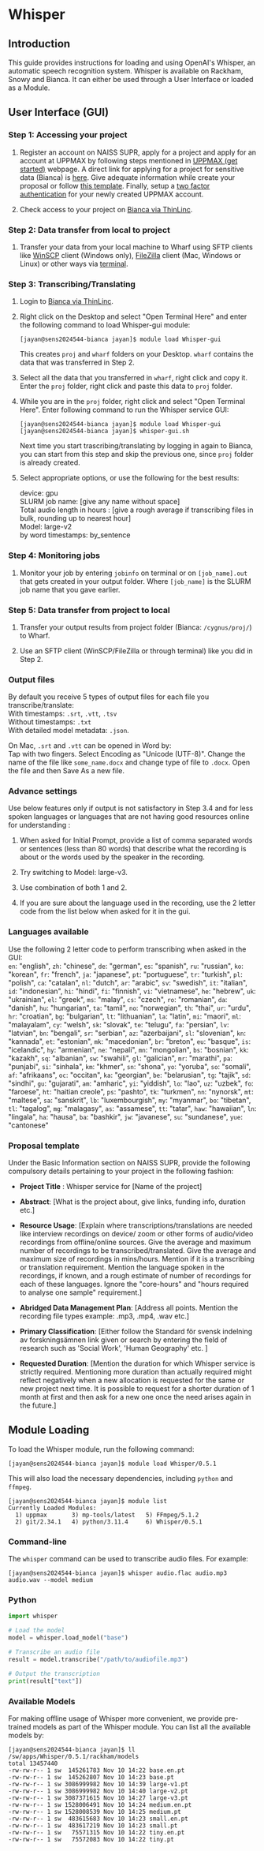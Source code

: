 # Whisper

## Introduction

This guide provides instructions for loading and using OpenAI's Whisper, an
automatic speech recognition system. Whisper is available on Rackham,
Snowy and Bianca. It can either be used through a User Interface or loaded as a Module.


## User Interface (GUI)

### Step 1: Accessing your project  

1. Register an account on NAISS SUPR, apply for a project and apply for an account at UPPMAX by following steps mentioned in [UPPMAX (get started)](https://www.uu.se/en/centre/uppmax/get-started/create-account-and-apply-for-project/user-account) webpage. A direct link for applying for a project for sensitive data (Bianca) is [here](https://supr.naiss.se/round/senssmall2024/create_proposal/?). Give adequate information while create your proposal or follow [this template](#proposal-template). Finally, setup a [two factor authentication](https://www.uu.se/en/centre/uppmax/get-started/2-factor) for your newly created UPPMAX account.  

2. Check access to your project on [Bianca via ThinLinc](https://bianca.uppmax.uu.se/).


### Step 2: Data transfer from local to project  

1. Transfer your data from your local machine to Wharf using SFTP clients like [WinSCP](https://docs.uppmax.uu.se/software/bianca_file_transfer_using_winscp/) client (Windows only), [FileZilla](https://docs.uppmax.uu.se/software/bianca_file_transfer_using_filezilla/) client (Mac, Windows or Linux) or other ways via [terminal](http://docs.uppmax.uu.se/cluster_guides/transfer_bianca/).

### Step 3: Transcribing/Translating  

1. Login to [Bianca via ThinLinc](https://bianca.uppmax.uu.se/).

1. Right click on the Desktop and select "Open Terminal Here" and enter the following command to load Whisper-gui module:  

   ```console
   [jayan@sens2024544-bianca jayan]$ module load Whisper-gui
   ```

    This creates `proj` and `wharf` folders on your Desktop. `wharf` contains the data that was transferred in Step 2.  

1. Select all the data that you transferred in `wharf`, right click and copy it. Enter the `proj` folder, right click and paste this data to `proj` folder.  

1. While you are in the `proj` folder, right click and select "Open Terminal Here". Enter following command to run the Whisper service GUI:  

   ```console
   [jayan@sens2024544-bianca jayan]$ module load Whisper-gui
   [jayan@sens2024544-bianca jayan]$ whisper-gui.sh
   ```

   Next time you start trascribing/translating by logging in again to Bianca, you can start from this step and skip the previous one, since `proj` folder is already created.  
    
1. Select appropriate options, or use the following for the best results:  

   device: gpu  
   SLURM job name: [give any name without space]  
   Total audio length in hours : [give a rough average if transcribing files in bulk, rounding up to nearest hour]  
   Model: large-v2  
   by word timestamps: by_sentence

### Step 4: Monitoring jobs  

1. Monitor your job by entering `jobinfo` on terminal or on `[job_name].out` that gets created in your output folder. Where `[job_name]` is the SLURM job name that you gave earlier.


### Step 5: Data transfer from project to local

1. Transfer your output results from project folder (Bianca: `/cygnus/proj/`) to Wharf.  

2. Use an SFTP client (WinSCP/FileZilla or through terminal) like you did in Step 2.

### Output files

By default you receive 5 types of output files for each file you transcribe/translate:  
With timestamps: `.srt`, `.vtt`, `.tsv`  
Without timestamps: `.txt`  
With detailed model metadata: `.json`.

On Mac, `.srt` and `.vtt` can be opened in Word by:  
Tap with two fingers. Select Encoding as "Unicode (UTF-8)". Change the name of the file like `some_name.docx` and change type of file to `.docx`. Open the file and then Save As a new file.

### Advance settings

Use below features only if output is not satisfactory in Step 3.4 and for less spoken languages or languages that are not having good resources online for understanding :

1. When asked for Initial Prompt, provide a list of comma separated words or sentences (less than 80 words) that describe what the recording is about or the words used by the speaker in the recording.  

2. Try switching to Model: large-v3.
3. Use combination of both 1 and 2.
4. If you are sure about the language used in the recording, use the 2 letter code from the list below when asked for it in the gui.  

### Languages available

Use the following 2 letter code to perform transcribing when asked in the GUI:  
`en`: "english",
    `zh`: "chinese",
    `de`: "german",
    `es`: "spanish",
    `ru`: "russian",
    `ko`: "korean",
    `fr`: "french",
    `ja`: "japanese",
    `pt`: "portuguese",
    `tr`: "turkish",
    `pl`: "polish",
    `ca`: "catalan",
    `nl`: "dutch",
    `ar`: "arabic",
    `sv`: "swedish",
    `it`: "italian",
    `id`: "indonesian",
    `hi`: "hindi",
    `fi`: "finnish",
    `vi`: "vietnamese",
    `he`: "hebrew",
    `uk`: "ukrainian",
    `el`: "greek",
    `ms`: "malay",
    `cs`: "czech",
    `ro`: "romanian",
    `da`: "danish",
    `hu`: "hungarian",
    `ta`: "tamil",
    `no`: "norwegian",
    `th`: "thai",
    `ur`: "urdu",
    `hr`: "croatian",
    `bg`: "bulgarian",
    `lt`: "lithuanian",
    `la`: "latin",
    `mi`: "maori",
    `ml`: "malayalam",
    `cy`: "welsh",
    `sk`: "slovak",
    `te`: "telugu",
    `fa`: "persian",
    `lv`: "latvian",
    `bn`: "bengali",
    `sr`: "serbian",
    `az`: "azerbaijani",
    `sl`: "slovenian",
    `kn`: "kannada",
    `et`: "estonian",
    `mk`: "macedonian",
    `br`: "breton",
    `eu`: "basque",
    `is`: "icelandic",
    `hy`: "armenian",
    `ne`: "nepali",
    `mn`: "mongolian",
    `bs`: "bosnian",
    `kk`: "kazakh",
    `sq`: "albanian",
    `sw`: "swahili",
    `gl`: "galician",
    `mr`: "marathi",
    `pa`: "punjabi",
    `si`: "sinhala",
    `km`: "khmer",
    `sn`: "shona",
    `yo`: "yoruba",
    `so`: "somali",
    `af`: "afrikaans",
    `oc`: "occitan",
    `ka`: "georgian",
    `be`: "belarusian",
    `tg`: "tajik",
    `sd`: "sindhi",
    `gu`: "gujarati",
    `am`: "amharic",
    `yi`: "yiddish",
    `lo`: "lao",
    `uz`: "uzbek",
    `fo`: "faroese",
    `ht`: "haitian creole",
    `ps`: "pashto",
    `tk`: "turkmen",
    `nn`: "nynorsk",
    `mt`: "maltese",
    `sa`: "sanskrit",
    `lb`: "luxembourgish",
    `my`: "myanmar",
    `bo`: "tibetan",
    `tl`: "tagalog",
    `mg`: "malagasy",
    `as`: "assamese",
    `tt`: "tatar",
    `haw`: "hawaiian",
    `ln`: "lingala",
    `ha`: "hausa",
    `ba`: "bashkir",
    `jw`: "javanese",
    `su`: "sundanese",
    `yue`: "cantonese"

### Proposal template

Under the Basic Information section on NAISS SUPR, provide the following compulsory details pertaining to your project in the following fashion:  

* **Project Title** : Whisper service for [Name of the project]

* **Abstract**: [What is the project about, give links, funding info, duration etc.]  

* **Resource Usage**:  [Explain where transcriptions/translations are needed like interview recordings on device/ zoom or other forms of audio/video recordings from offline/online sources. Give the average and maximum number of recordings to be transcribed/translated. Give the average and maximum size of recordings in mins/hours. Mention if it is a transcribing or translation requirement. Mention the language spoken in the recordings, if known, and a rough estimate of number of recordings for each of these languages. Ignore the "core-hours" and "hours required to analyse one sample" requirement.]  

* **Abridged Data Management Plan**:  [Address all points. Mention the recording file types example: .mp3, .mp4, .wav etc.]  

* **Primary Classification**: [Either follow the  Standard för svensk indelning av forskningsämnen link given or search by entering the field of research such as 'Social Work', 'Human Geography' etc. ]  

* **Requested Duration**: [Mention the duration for which Whisper service is strictly required. Mentioning more duration than actually required might reflect negatively when a new allocation is requested for the same or new project next time. It is possible to request for a shorter duration of 1 month at first and then ask for a new one once the need arises again in the future.]


## Module Loading

To load the Whisper module, run the following command:


```console
[jayan@sens2024544-bianca jayan]$ module load Whisper/0.5.1
```

This will also load the necessary dependencies, including `python`
and `ffmpeg`.

```console
[jayan@sens2024544-bianca jayan]$ module list
Currently Loaded Modules:
  1) uppmax       3) mp-tools/latest   5) FFmpeg/5.1.2
  2) git/2.34.1   4) python/3.11.4     6) Whisper/0.5.1
```  

### Command-line

The `whisper` command can be used to transcribe audio files. For example:

```console
[jayan@sens2024544-bianca jayan]$ whisper audio.flac audio.mp3 audio.wav --model medium
```

### Python

```python title="example.py"
import whisper

# Load the model
model = whisper.load_model("base")

# Transcribe an audio file
result = model.transcribe("/path/to/audiofile.mp3")

# Output the transcription
print(result["text"])

```

### Available Models

For making offline usage of Whisper more convenient, we provide
pre-trained models as part of the Whisper module. You can list
all the available models by:

```console
[jayan@sens2024544-bianca jayan]$ ll /sw/apps/Whisper/0.5.1/rackham/models
total 13457440
-rw-rw-r-- 1 sw  145261783 Nov 10 14:22 base.en.pt
-rw-rw-r-- 1 sw  145262807 Nov 10 14:23 base.pt
-rw-rw-r-- 1 sw 3086999982 Nov 10 14:39 large-v1.pt
-rw-rw-r-- 1 sw 3086999982 Nov 10 14:40 large-v2.pt
-rw-rw-r-- 1 sw 3087371615 Nov 10 14:27 large-v3.pt
-rw-rw-r-- 1 sw 1528006491 Nov 10 14:24 medium.en.pt
-rw-rw-r-- 1 sw 1528008539 Nov 10 14:25 medium.pt
-rw-rw-r-- 1 sw  483615683 Nov 10 14:23 small.en.pt
-rw-rw-r-- 1 sw  483617219 Nov 10 14:23 small.pt
-rw-rw-r-- 1 sw   75571315 Nov 10 14:22 tiny.en.pt
-rw-rw-r-- 1 sw   75572083 Nov 10 14:22 tiny.pt
```

